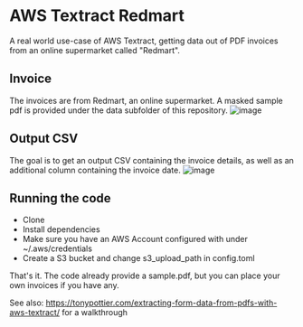 # AWS Textract Redmart

A real world use-case of AWS Textract, getting data out of PDF invoices from an online supermarket called "Redmart".

## Invoice

The invoices are from Redmart, an online supermarket. A masked sample pdf is provided under the data subfolder of this repository.
![image](https://tonypottier.com/content/images/2025/05/invoice-data-masked8b.png)

## Output CSV

The goal is to get an output CSV containing the invoice details, as well as an additional column containing the invoice date.
![image](https://tonypottier.com/content/images/2025/05/final-data-export-csv.png)

## Running the code

- Clone
- Install dependencies
- Make sure you have an AWS Account configured with under ~/.aws/credentials
- Create a S3 bucket and change s3_upload_path in config.toml

That's it. The code already provide a sample.pdf, but you can place your own invoices if you have any.

See also: https://tonypottier.com/extracting-form-data-from-pdfs-with-aws-textract/ for a walkthrough

